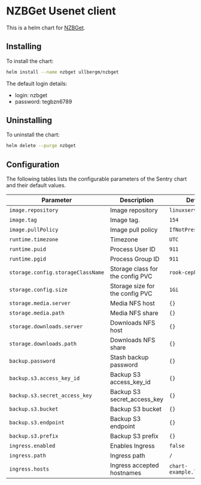 # NZBGet Usenet client

This is a helm chart for [NZBGet](https://nzbget.net/).

## Installing

To install the chart:

```bash
helm install --name nzbget ullbergm/nzbget
```

The default login details:

* login: nzbget
* password: tegbzn6789

## Uninstalling

To uninstall the chart:

```bash
helm delete --purge nzbget
```

## Configuration

The following tables lists the configurable parameters of the Sentry chart and their default values.

| Parameter                         | Description                         | Default |
|-----------------------------------|-------------------------------------|---------|
| `image.repository`                | Image repository                    | `linuxserver/nzbget` |
| `image.tag`                       | Image tag.                          | `154` |
| `image.pullPolicy`                | Image pull policy                   | `IfNotPresent` |
| `runtime.timezone`                | Timezone                            | `UTC` |
| `runtime.puid`                    | Process User ID                     | `911` |
| `runtime.pgid`                    | Process Group ID                    | `911` |
| `storage.config.storageClassName` | Storage class for the config PVC    | `rook-ceph-block` |
| `storage.config.size`             | Storage size for the config PVC     | `1Gi` |
| `storage.media.server`            | Media NFS host                      | `{}` |
| `storage.media.path`              | Media NFS share                     | `{}` |
| `storage.downloads.server`        | Downloads NFS host                  | `{}` |
| `storage.downloads.path`          | Downloads NFS share                 | `{}` |
| `backup.password`                 | Stash backup password               | `{}` |
| `backup.s3.access_key_id`         | Backup S3 access_key_id             | `{}` |
| `backup.s3.secret_access_key`     | Backup S3 secret_access_key         | `{}` |
| `backup.s3.bucket`                | Backup S3 bucket                    | `{}` |
| `backup.s3.endpoint`              | Backup S3 endpoint                  | `{}` |
| `backup.s3.prefix`                | Backup S3 prefix                    | `{}` |
| `ingress.enabled`                 | Enables Ingress                     | `false` |
| `ingress.path`                    | Ingress path                        | `/` |
| `ingress.hosts`                   | Ingress accepted hostnames          | `chart-example.local` |
